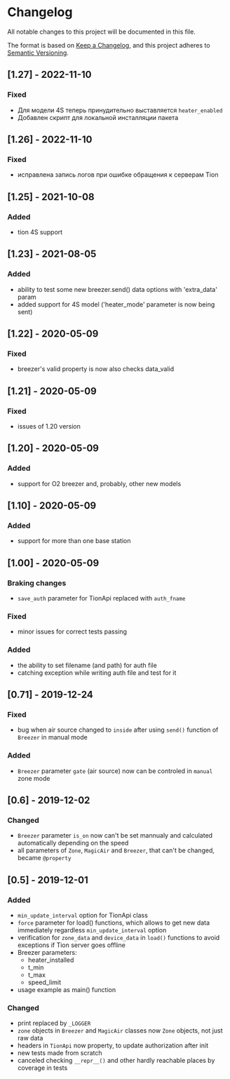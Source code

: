 # Changelog

All notable changes to this project will be documented in this file.

The format is based on [Keep a Changelog](https://keepachangelog.com/en/1.0.0/),
and this project adheres to [Semantic Versioning](https://semver.org/spec/v2.0.0.html).

## [1.27] - 2022-11-10
### Fixed
- Для модели 4S теперь принудительно выставляется `heater_enabled`
- Добавлен скрипт для локальной инсталляции пакета
## [1.26] - 2022-11-10
### Fixed
- исправлена запись логов при ошибке обращения к серверам Tion
## [1.25] - 2021-10-08
### Added
- tion 4S support
## [1.23] - 2021-08-05
### Added
- ability to test some new breezer.send() data options with 'extra_data' param
- added support for 4S model ('heater_mode' parameter is now being sent)
## [1.22] - 2020-05-09
### Fixed
- breezer's valid property is now also checks data_valid  

## [1.21] - 2020-05-09
### Fixed
- issues of 1.20 version 

## [1.20] - 2020-05-09
### Added
- support for O2 breezer and, probably, other new models 

## [1.10] - 2020-05-09
### Added
- support for more than one base station

## [1.00] - 2020-05-09

### Braking changes
- `save_auth` parameter for TionApi replaced with `auth_fname`
### Fixed
- minor issues for correct tests passing
### Added
- the ability to set filename (and path) for auth file
- catching exception while writing auth file and test for it


## [0.71] - 2019-12-24

### Fixed
- bug when air source changed to `inside` after using `send()` function of `Breezer` in manual mode
### Added
- `Breezer` parameter `gate` (air source) now can be controled in `manual` zone mode

## [0.6] - 2019-12-02

### Changed
- `Breezer` parameter `is_on` now can't be set mannualy and calculated automatically depending on the speed
- all parameters of `Zone`, `MagicAir` and `Breezer`, that can't be changed, became `@property`

## [0.5] - 2019-12-01

### Added
- `min_update_interval` option for TionApi class
- `force` parameter for load() functions, which allows to get new data immediately regardless `min_update_interval` option
- verification for `zone_data` and `device_data` in `load()` functions to avoid exceptions if Tion server goes offline
- Breezer parameters:
  - heater_installed
  - t_min
  - t_max
  - speed_limit
- usage example as main() function

### Changed
- print replaced by `_LOGGER`
- `zone` objects in `Breezer` and `MagicAir` classes now `Zone` objects, not just raw data
- headers in `TionApi` now property, to update authorization after init
- new tests made from scratch
- canceled checking `__repr__()` and other hardly reachable places by coverage in tests
